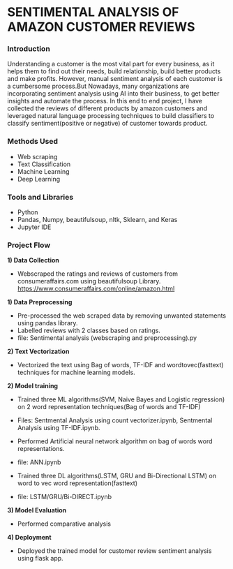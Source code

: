 # SENTIMENTAL ANALYSIS OF AMAZON CUSTOMER REVIEWS

### Introduction
Understanding a customer is the most vital part for every business, as it helps them to find out their needs, build relationship,  build better products and make profits. However, manual sentiment analysis of each customer is a cumbersome process.But Nowadays, many organizations are incorporating sentiment analysis using AI into their business, to get better insights and automate the process. In this end to end project, I have collected the reviews of different products by amazon customers and  leveraged natural language processing techniques to build classifiers to classify sentiment(positive or negative) of customer towards product.

### Methods Used
- Web scraping
- Text Classification
- Machine Learning
- Deep Learning

### Tools and Libraries
- Python
- Pandas, Numpy, beautifulsoup, nltk, Sklearn, and Keras
- Jupyter IDE

### Project Flow
<b>1) Data Collection</b> 
  - Webscraped the ratings and reviews of customers from consumeraffairs.com using beautifulsoup Library. https://www.consumeraffairs.com/online/amazon.html

<b>1) Data Preprocessing</b> 
  - Pre-processed the web scraped data by removing unwanted statements using pandas library. 
  - Labelled reviews with 2 classes based on ratings.
  - file: Sentimental analysis (webscraping and preprocessing).py

<b>2) Text Vectorization</b> 
-  Vectorized the text using Bag of words, TF-IDF and wordtovec(fasttext) techniques for machine learning models.

<b>2) Model training</b> 
  - Trained three ML algorithms(SVM, Naive Bayes and Logistic regression) on 2 word representation techniques(Bag of words and TF-IDF)
  - Files: Sentmental Analysis using count vectorizer.ipynb, Sentmental Analysis using TF-IDF.ipynb.
  - Performed Artificial neural network algorithm on bag of words word representations.
  - file: ANN.ipynb
  
  - Trained three DL algorithms(LSTM, GRU and Bi-Directional LSTM) on word to vec word representation(fasttext)
  - file: LSTM/GRU/Bi-DIRECT.ipynb
  
<b>3) Model Evaluation</b>
  - Performed comparative analysis
  
<b>4) Deployment</b>
  - Deployed the trained model for customer review sentiment analysis using flask app. 
